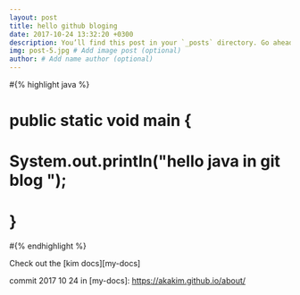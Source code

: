 ```yaml
---
layout: post
title: hello github bloging
date: 2017-10-24 13:32:20 +0300
description: You’ll find this post in your `_posts` directory. Go ahead and edit it and re-build the site to see your changes. # Add post description (optional)
img: post-5.jpg # Add image post (optional)
author: # Add name author (optional)
---
```



#{% highlight java %}

# public static void main {
#    System.out.println("hello java in git blog ");
# }
#{% endhighlight %}

Check out the [kim docs][my-docs] 

commit  2017 10 24 in 
[my-docs]: https://akakim.github.io/about/
